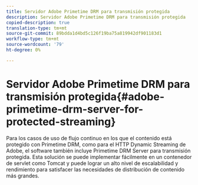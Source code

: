 ```yaml
---
title: Servidor Adobe Primetime DRM para transmisión protegida
description: Servidor Adobe Primetime DRM para transmisión protegida
copied-description: true
translation-type: tm+mt
source-git-commit: 89bdda1d4bd5c126f19ba75a819942df901183d1
workflow-type: tm+mt
source-wordcount: '79'
ht-degree: 0%

---
```



# Servidor Adobe Primetime DRM para transmisión protegida{#adobe-primetime-drm-server-for-protected-streaming}

Para los casos de uso de flujo continuo en los que el contenido está protegido con Primetime DRM, como para el HTTP Dynamic Streaming de Adobe, el software también incluye Primetime DRM Server para transmisión protegida. Esta solución se puede implementar fácilmente en un contenedor de servlet como Tomcat y puede lograr un alto nivel de escalabilidad y rendimiento para satisfacer las necesidades de distribución de contenido más grandes.